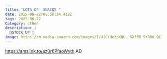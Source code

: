 ```yaml
---
title: "LOTS OF  SNACKS "
date: 2025-06-22T09:56:34.418Z
tags: 2025-06-22
Category: other
description: |
  🍱STOCK UP 🍱
image: https://m.media-amazon.com/images/I/41CYHczpK0L._SX300_SY300_QL70_FMwebp_.jpg
---
```

https://amzlink.to/az0r6PfaoWyth
AD